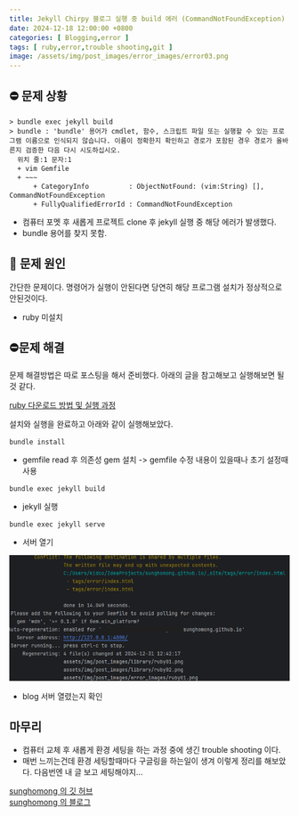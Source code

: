 ```yaml
---
title: Jekyll Chirpy 블로그 실행 중 build 에러 (CommandNotFoundException)
date: 2024-12-18 12:00:00 +0800
categories: [ Blogging,error ]
tags: [ ruby,error,trouble shooting,git ]
image: /assets/img/post_images/error_images/error03.png
---
```


## ⛔ 문제 상황

```shell
> bundle exec jekyll build
> bundle : 'bundle' 용어가 cmdlet, 함수, 스크립트 파일 또는 실행할 수 있는 프로그램 이름으로 인식되지 않습니다. 이름이 정확한지 확인하고 경로가 포함된 경우 경로가 올바른지 검증한 다음 다시 시도하십시오.
  위치 줄:1 문자:1
  + vim Gemfile
  + ~~~
      + CategoryInfo          : ObjectNotFound: (vim:String) [], CommandNotFoundException
      + FullyQualifiedErrorId : CommandNotFoundException
```

- 컴퓨터 포멧 후 새롭게 프로젝트 clone 후 jekyll 실행 중 해당 에러가 발생했다.
- bundle 용어를 찾지 못함.

## 🧐 문제 원인

간단한 문제이다. 명령어가 실행이 안된다면 당연히 해당 프로그램 설치가 정상적으로 안된것이다.

- ruby 미설치

## ⛔문제 해결

문제 해결방법은 따로 포스팅을 해서 준비했다. 아래의 글을 참고해보고 실행해보면 될 것 같다.

[ruby 다운로드 방법 및 실행 과정](/_posts/library/ruby/2024-12-31-library-ruby-download.md)

설치와 실행을 완료하고 아래와 같이 실행해보았다.

```shell
bundle install
```

- gemfile read 후 의존성 gem 설치 -> gemfile 수정 내용이 있을때나 초기 설정때 사용

```shell
bundle exec jekyll build
```

- jekyll 실행

```shell
bundle exec jekyll serve
```

- 서버 열기

<img src="/assets/img/post_images/error_images/error03.png" alt="error03">

- blog 서버 열렸는지 확인

## 마무리

- 컴퓨터 교체 후 새롭게 환경 세팅을 하는 과정 중에 생긴 trouble shooting 이다.
- 매번 느끼는건데 환경 세팅할때마다 구글링을 하는일이 생겨 이렇게 정리를 해보았다. 다음번엔 내 글 보고 세팅해야지...


[sunghomong 의 깃 허브](https://github.com/sunghomong) <br>
[sunghomong 의 블로그](https://sunghomong.github.io/)

